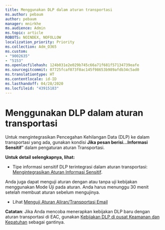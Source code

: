 ```yaml
---
title: Menggunakan DLP dalam aturan transportasi
ms.author: pebaum
author: pebaum
manager: mnirkhe
ms.audience: Admin
ms.topic: article
ROBOTS: NOINDEX, NOFOLLOW
localization_priority: Priority
ms.collection: Adm_O365
ms.custom:
- "9002635"
- "5153"
ms.openlocfilehash: 124b031e2e029b745c66a71f681f57134739eafe
ms.sourcegitcommit: 07725fcaf073f0ac145f98653b989afdb34c5ad0
ms.translationtype: HT
ms.contentlocale: id-ID
ms.lasthandoff: 04/28/2020
ms.locfileid: "43915183"
---
```

# <a name="using-dlp-in-transport-rules"></a>Menggunakan DLP dalam aturan transportasi

Untuk mengintegrasikan Pencegahan Kehilangan Data (DLP) ke dalam transportasi yang ada, gunakan kondisi **Jika pesan berisi...Informasi Sensitif**” dalam pengaturan aturan Transportasi.

**Untuk detail selengkapnya, lihat:**

- Tipe informasi sensitif DLP terintegrasi dalam aturan transportasi: [Mengintegrasikan Aturan Informasi Sensitif](https://docs.microsoft.com/exchange/security-and-compliance/data-loss-prevention/integrate-sensitive-information-rules).

Anda juga dapat menguji aturan dengan atau tanpa uji kebijakan menggunakan Mode Uji pada aturan.  Anda harus menunggu 30 menit setelah membuat aturan sebelum mengujinya.

- Lihat [Menguji Aturan Aliran/Transportasi Email](https://docs.microsoft.com/exchange/security-and-compliance/mail-flow-rules/test-mail-flow-rules)

**Catatan**: Jika Anda mencoba menerapkan kebijakan DLP baru dengan aturan transportasi di EAC, gunakan [Kebijakan DLP di pusat Keamanan dan Kepatuhan](https://docs.microsoft.com/microsoft-365/compliance/data-loss-prevention-policies?view=o365-worldwide) sebagai gantinya.
